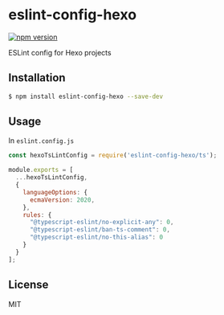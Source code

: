 # eslint-config-hexo

[![npm version](https://badge.fury.io/js/eslint-config-hexo.svg)](https://www.npmjs.com/package/eslint-config-hexo)

ESLint config for Hexo projects

## Installation

``` bash
$ npm install eslint-config-hexo --save-dev
```

## Usage

In `eslint.config.js`

``` js
const hexoTsLintConfig = require('eslint-config-hexo/ts');

module.exports = [
  ...hexoTsLintConfig,
  {
    languageOptions: {
      ecmaVersion: 2020,
    },
    rules: {
      "@typescript-eslint/no-explicit-any": 0,
      "@typescript-eslint/ban-ts-comment": 0,
      "@typescript-eslint/no-this-alias": 0
    }
  }
];
```

## License

MIT
